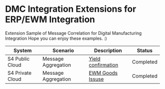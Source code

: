 # DMC Integration Extensions for ERP/EWM Integration
Extension Sample of Message Correlation for Digital Manufacturing Integration
Hope you can enjoy these examples. :)

| System | Scenario | Description | Status |
| --- | --- | --- | --- |
| S4 Public Cloud | Message Aggregation | [Yield confirmation](./S4HANACloudPublicVersionYieldConfirmation/README.md) | Completed |
| S4 Private Cloud | Message Aggregation | [EWM Goods Issuse](./S4HANAPrivateVersionEWMGoodsIssue/README.md) | Completed |

